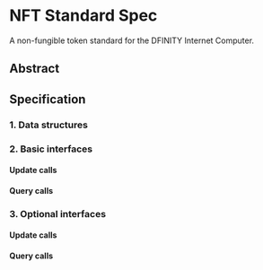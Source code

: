 # NFT Standard Spec

A non-fungible token standard for the DFINITY Internet Computer.


## Abstract



## Specification

### 1. Data structures

### 2. Basic interfaces

#### Update calls

#### Query calls

### 3. Optional interfaces

#### Update calls

#### Query calls

